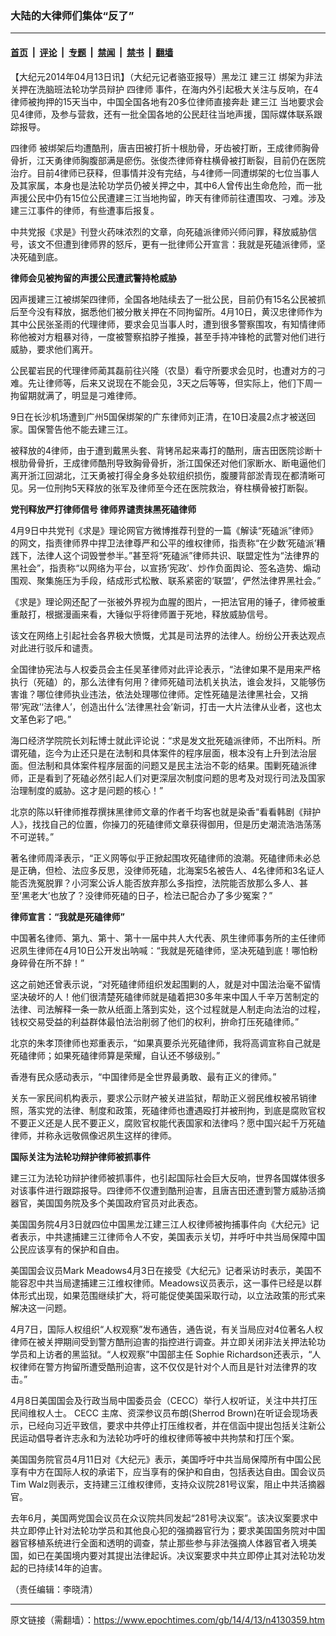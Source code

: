 ### 大陆的大律师们集体“反了”

---

#### [首页](../../../..?n4130359) &nbsp;|&nbsp; [评论](../../../../../epoch-comment?n4130359) &nbsp;|&nbsp; [专题](../../../../../epoch-special?n4130359) &nbsp;|&nbsp; [禁闻](../../../../../epoch-news?n4130359) &nbsp;|&nbsp; [禁书](../../../../../books?n4130359) &nbsp;|&nbsp; [翻墙](https://github.com/gfw-breaker/nogfw/blob/master/README.md?n4130359)


<div class="post_content" id="artbody" itemprop="articleBody">
 <!-- article content begin -->
 <p>
  【大纪元2014年04月13日讯】（大纪元记者骆亚报导）黑龙江
  <ok href="https://www.epochtimes.com/gb/tag/%E5%BB%BA%E4%B8%89%E6%B1%9F.html">
   建三江
  </ok>
  绑架为非法关押在洗脑班法轮功学员辩护
  <ok href="https://www.epochtimes.com/gb/tag/%E5%9B%9B%E5%BE%8B%E5%B8%88.html">
   四律师
  </ok>
  事件，在海内外引起极大关注与反响，在4律师被拘押的15天当中，中国全国各地有20多位律师直接奔赴
  <ok href="https://www.epochtimes.com/gb/tag/%E5%BB%BA%E4%B8%89%E6%B1%9F.html">
   建三江
  </ok>
  当地要求会见4律师，及参与营救，还有一批全国各地的公民赶往当地声援，国际媒体联系跟踪报导。
 </p>
 <p>
  <ok href="https://www.epochtimes.com/gb/tag/%E5%9B%9B%E5%BE%8B%E5%B8%88.html">
   四律师
  </ok>
  被绑架后均遭酷刑，唐吉田被打折十根肋骨，牙齿被打断，王成律师胸骨骨折，江天勇律师胸腹部满是瘀伤。张俊杰律师脊柱横骨被打断裂，目前仍在医院治疗。目前4律师已获释，但事情并没有完结，与4律师一同遭绑架的七位当事人及其家属，本身也是法轮功学员仍被关押之中，其中6人曾传出生命危险，而一批声援公民中仍有15位公民遭建三江当地拘留，昨天有律师前往遭围攻、刁难。涉及建三江事件的律师，有些遭事后报复。
 </p>
 <p>
  中共党报《求是》刊登火药味浓烈的文章，向死磕派律师兴师问罪，释放威胁信号，该文不但遭到律师界的怒斥，更有一批律师公开宣言：我就是死磕派律师，坚决死磕到底。
 </p>
 <p>
  <b>
   律师会见被拘留的声援公民遭武警持枪威胁
  </b>
 </p>
 <p>
  因声援建三江被绑架四律师，全国各地陆续去了一批公民，目前仍有15名公民被抓后至今没有释放，据悉他们被分散关押在不同拘留所。4月10日，黄汉忠律师作为其中公民张圣雨的代理律师，要求会见当事人时，遭到很多警察围攻，有知情律师称他被对方粗暴对待，一度被警察掐脖子推搡，甚至手持冲锋枪的武警对他们进行威胁，要求他们离开。
 </p>
 <p>
  公民翟岩民的代理律师蔺其磊前往兴隆（农垦）看守所要求会见时，也遭对方的刁难。先让律师等，后来又说现在不能会见，3天之后等等，但实际上，他们下周一拘留期就满了，明显是刁难律师。
 </p>
 <p>
  9日在长沙机场遭到广州5国保绑架的广东律师刘正清，在10日凌晨2点才被送回家。国保警告他不能去建三江。
 </p>
 <p>
  被释放的4律师，由于遭到戴黑头套、背铐吊起来毒打的酷刑，唐吉田医院诊断十根肋骨骨折，王成律师酷刑导致胸骨骨折，浙江国保还对他们家断水、断电逼他们离开浙江回湖北，江天勇被打得全身多处软组织损伤，腹腰背部淤青现在都清晰可见。另一位刑拘5天释放的张军及律师至今还在医院救治，脊柱横骨被打断裂。
 </p>
 <p>
  <b>
   党刊释放严打律师信号  律师界谴责抹黑死磕律师
  </b>
 </p>
 <p>
  4月9日中共党刊《求是》理论网官方微博推荐刊登的一篇《解读“死磕派”律师》的网文，指责律师界中捍卫法律尊严和公平的维权律师，指责称“在少数‘死磕派’糟践下，法律人这个词毁誉参半。”甚至将“死磕派”律师共识、联盟定性为“法律界的黑社会”，指责称“以网络为平台，以宣扬‘宪政’、炒作负面舆论、签名造势、煽动围观、聚集施压为手段，结成形式松散、联系紧密的‘联盟’，俨然法律界黑社会。”
 </p>
 <p>
  《求是》理论网还配了一张被外界视为血腥的图片，一把法官用的锤子，律师被重重敲打，根据漫画来看，大锤似乎将律师置于死地，释放威胁信号。
 </p>
 <p>
  该文在网络上引起社会各界极大愤慨，尤其是司法界的法律人。纷纷公开表达观点对此进行驳斥和谴责。
 </p>
 <p>
  全国律协宪法与人权委员会主任吴革律师对此评论表示，“法律如果不是用来严格执行（死磕）的，那么法律有何用？律师死磕司法机关执法，谁会发抖，又能够伤害谁？哪位律师执业违法，依法处理哪位律师。定性死磕是法律黑社会，又捎带‘宪政’‘法律人’，创造出什么‘法律黑社会’新词，打击一大片法律从业者，这也太文革色彩了吧。”
 </p>
 <p>
  海口经济学院院长刘耘博士就此评论说：“求是发文批死磕派律师，不出所料。所谓死磕，迄今为止还只是在法制和具体案件的程序层面，根本没有上升到法治层面。但法制和具体案件程序层面的问题又是民主法治不彰的结果。围剿死磕派律师，正是看到了死磕必然引起人们对更深层次制度问题的思考及对现行司法及国家治理制度的威胁。这才是问题的核心！”
 </p>
 <p>
  北京的陈以轩律师推荐撰抹黑律师文章的作者千均客也就是染香“看看韩剧《辩护人》，找找自己的位置，你操刀的死磕律师文章获得御用，但是历史潮流浩浩荡荡不可逆转。”
 </p>
 <p>
  著名律师周泽表示，“正义网等似乎正掀起围攻死磕律师的浪潮。死磕律师未必总是正确，但检、法应多反思，没律师死磕，北海案5名被告人、4名律师和3名证人能否洗冤脱罪？小河案公诉人能否放弃那么多指控，法院能否放那么多人、甚至‘黑老大’也放了？没律师死磕的日子，检法已配合办了多少冤案？”
 </p>
 <p>
  <b>
   律师宣言：“我就是死磕律师”
  </b>
 </p>
 <p>
  中国著名律师、第九、第十、第十一届中共人大代表、夙生律师事务所的主任律师迟夙生律师在4月10日公开发出呐喊：“我就是死磕律师，坚决死磕到底！哪怕粉身碎骨在所不辞！”
 </p>
 <p>
  这之前她还曾表示说，“对死磕律师组织发起围剿的人，就是对中国法治毫不留情坚决破坏的人！他们很清楚死磕律师就是磕着把30多年来中国人千辛万苦制定的法律、司法解释一条一款从纸面上落到实处，这个过程就是人制走向法治的过程，钱权交易受益的利益群体最怕法治削弱了他们的权利，拚命打压死磕律师。”
 </p>
 <p>
  北京的朱孝顶律师也郑重表示，“如果真要杀光死磕律师，我将高调宣称自己就是死磕律师；如果死磕律师算是荣耀，自认还不够级别。”
 </p>
 <p>
  香港有民众感动表示，“中国律师是全世界最勇敢、最有正义的律师。”
 </p>
 <p>
  关东一家民间机构表示，要求公示财产被关进监狱，帮助正义弱民维权被吊销律照，落实党的法律、制度和政策，死磕律师也遭遇殴打并被刑拘，到底是腐败官权不要正义还是人民不要正义，腐败官权能代表国家和法律吗？愿中国兴起千万死磕律师，并称永远敬佩像迟夙生这样的律师。
 </p>
 <p>
  <b>
   国际关注为法轮功辩护律师被抓事件
  </b>
 </p>
 <p>
  建三江为法轮功辩护律师被抓事件，也引起国际社会巨大反响，世界各国媒体很多对该事件进行跟踪报导。四律师不仅遭到酷刑迫害，且唐吉田还遭到警方威胁活摘器官，美国国务院及多个美国政府官员对此表态。
 </p>
 <p>
  美国国务院4月3日就四位中国黑龙江建三江人权律师被拘捕事件向《大纪元》记者表示，中共逮捕建三江律师令人不安，美国表示关切，并呼吁中共当局保障中国公民应该享有的保护和自由。
 </p>
 <p>
  美国国会议员Mark Meadows4月3日在接受《大纪元》记者采访时表示，美国不能容忍中共当局逮捕建三江维权律师。Meadows议员表示，这一事件已经是以群体形式出现，如果范围继续扩大，将可能促使美国采取行动，以立法政策的形式来解决这一问题。
 </p>
 <p>
  4月7日，国际人权组织“人权观察”发布通告，通告说，有关当局应对4位著名人权律师在被关押期间受到警方酷刑迫害的指控进行调查。并立即关闭非法关押法轮功学员和上访者的黑监狱。“人权观察”中国部主任 Sophie Richardson还表示，“人权律师在警方拘留所遭受酷刑迫害，这不仅仅是针对个人而且是针对法律界的攻击。”
 </p>
 <p>
  4月8日美国国会及行政当局中国委员会（CECC）举行人权听证，关注中共打压民间维权人士。 CECC 主席、资深参议员布朗(Sherrod Brown)在听证会现场表示，已经向习近平致信，要求中共停止打压维权者，并在信函中提出包括关注新公民运动倡导者许志永和为法轮功呼吁的维权律师等被中共拘禁和打压个案。
 </p>
 <p>
  美国国务院官员4月11日对《大纪元》表示，美国呼吁中共当局保障所有中国公民享有中方在国际人权的承诺下，应当享有的保护和自由，包括表达自由。国会议员Tim Walz则表示，支持建三江维权律师，支持众议院281号议案，阻止中共活摘器官。
 </p>
 <p>
  去年6月，美国两党国会议员在众议院共同发起“281号决议案”。该决议案要求中共立即停止针对法轮功学员和其他良心犯的强摘器官行为；要求美国国务院对中国器官移植系统进行全面和透明的调查，禁止那些参与非法强摘人体器官者入境美国，如已在美国境内要对其提出法律起诉。决议案要求中共立即停止其对法轮功发起的已持续14年的迫害。
 </p>
 <p>
  （责任编辑：李晓清）
 </p>
 <!-- article content end -->
 <div id="below_article_ad">
 </div>
</div>


---

原文链接（需翻墙）：https://www.epochtimes.com/gb/14/4/13/n4130359.htm